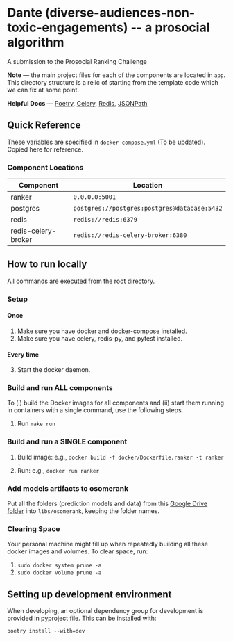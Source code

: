 # Dante (diverse-audiences-non-toxic-engagements) -- a prosocial algorithm
A submission to the Prosocial Ranking Challenge

**Note** — the main project files for each of the components are located in `app`. This directory structure is a relic of starting from the template code which we can fix at some point.

**Helpful Docs** — [Poetry](https://python-poetry.org/docs/basic-usage/),  [Celery](https://docs.celeryq.dev/en/stable/), [Redis](https://redis.io/docs/latest/commands/json.get/), [JSONPath](https://github.com/json-path/JsonPath)

## Quick Reference

These variables are specified in `docker-compose.yml` (To be updated). Copied here for reference.

### Component Locations

| Component           | Location                                     |
| ------------------- | -------------------------------------------- |
| ranker              | `0.0.0.0:5001`                               |
| postgres            | `postgres://postgres:postgres@database:5432` |
| redis               | `redis://redis:6379`                         |
| redis-celery-broker | `redis://redis-celery-broker:6380`           |

## How to run locally

All commands are executed from the root directory.

### Setup

#### Once

1. Make sure you have docker and docker-compose installed.
2. Make sure you have celery, redis-py, and pytest installed.

#### Every time

3. Start the docker daemon.

### Build and run ALL components

To (i) build the Docker images for all components and (ii) start them running in containers with a single command, use the following steps.

1. Run `make run`

### Build and run a SINGLE component

1. Build image: e.g., `docker build -f docker/Dockerfile.ranker -t ranker .`
2. Run: e.g., `docker run ranker`


### Add models artifacts to osomerank

Put all the folders (prediction models and data) from this [Google Drive folder](https://drive.google.com/drive/folders/1PCv57AxHhdwhkLGQbhT4o_6qke_NL2dC?usp=sharing) into `libs/osomerank`, keeping the folder names. 

### Clearing Space

Your personal machine might fill up when repeatedly building all these docker images and volumes. To clear space, run:

1. `sudo docker system prune -a`
2. `sudo docker volume prune -a`

## Setting up development environment

When developing, an optional dependency group for development is provided in pyproject file. This can be installed with:
```
poetry install --with=dev
```
